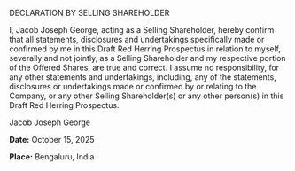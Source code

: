 DECLARATION BY SELLING SHAREHOLDER

I, Jacob Joseph George, acting as a Selling Shareholder, hereby confirm that all statements, disclosures and undertakings specifically made or confirmed by me in this Draft Red Herring Prospectus in relation to myself, severally and not jointly, as a Selling Shareholder and my respective portion of the Offered Shares, are true and correct. I assume no responsibility, for any other statements and undertakings, including, any of the statements, disclosures or undertakings made or confirmed by or relating to the Company, or any other Selling Shareholder(s) or any other person(s) in this Draft Red Herring Prospectus.

Jacob Joseph George

**Date:** October 15, 2025

**Place:** Bengaluru, India
